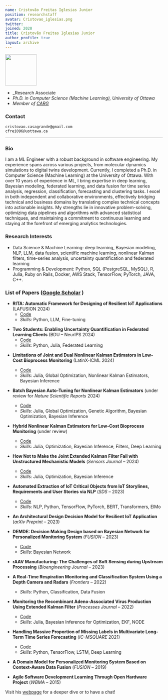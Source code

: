 ```yaml
---
name: Cristovão Freitas Iglesias Junior
position: researchstaff
avatar: Cristovao_iglesias.png
twitter:
joined: 2020
title: Cristovão Freitas Iglesias Junior
author_profile: true
layout: archive
---
```


<!--<img width="100" src="{{site.baseurl}}/images/people/{{page.avatar}}" data-action="zoom">-->

<img width="100" src="Cristovao_iglesias.png" data-action="zoom">


- _Research Associate
- _Ph.D. in Computer Science (Machine Learning), University of Ottawa_<br>
- _Member of [CARG](https://carg-uottawa.github.io/)_


### Contact

<i class="fa fa-envelope-o"></i>  `cristovao.casagrande@gmail.com`<br>
<i class="fa fa-envelope-o"></i>  `cfrei096@uottawa.ca`<br>

<hr>

### Bio

I am a ML Engineer with a robust background in software engineering. My experience spans across various projects, from molecular dynamics simulations to digital twins development. Currently, I completed a Ph.D. in Computer Science (Machine Learning) at the University of Ottawa. With over 10 years of experience in ML, I bring expertise in deep learning, Bayesian modeling, federated learning, and data fusion for time series analysis, regression, classification, forecasting and clustering tasks. I excel in both independent and collaborative environments, effectively bridging technical and business domains by translating complex technical concepts into actionable insights. My strengths lie in innovative problem-solving, optimizing data pipelines and algorithms with advanced statistical techniques, and maintaining a commitment to continuous learning and staying at the forefront of emerging analytics technologies.



### Research Interests


- Data Science & Machine Learning: deep learning, Bayesian modeling, NLP, LLM, data fusion, scientific machine learning, nonlinear Kalman filters, time-series analysis, uncertainty quantification and federated learning
-  Programming & Development: Python, SQL (PostgreSQL, MySQL), R, Julia, Ruby on Rails, Docker, AWS Stack, TensorFlow, PyTorch, JAVA, C++.


### List of Papers ([Google Scholar](https://scholar.google.ca/citations?hl=en&user=5Yun7UAAAAAJ&view_op=list_works&sortby=pubdate) )

* **RITA: Automatic Framework for Designing of Resilient IoT Applications** (LAFUSION 2024)
   - [Code](https://github.com/LEpessoa/RITA)  
   - *Skills:* Python, LLM, Fine-tuning
<!--   - [Paper]()
-->
* **Two Students: Enabling Uncertainty Quantification in Federated Learning Clients** (BDU – NeurIPS 2024)  
   - [Code](https://github.com/cristovaoiglesias/2S)  
   - *Skills:* Python, Julia, Federated Learning
<!--   - [Paper]()
-->
* **Limitations of Joint and Dual Nonlinear Kalman Estimators in Low-Cost Bioprocess Monitoring** (LatinX-ICML 2024)  
   - [Code](https://github.com/cristovaoiglesias/NKEs-SANTO)  
   - *Skills:* Julia, Global Optimization, Nonlinear Kalman Estimators, Bayesian Inference  

* **Batch Bayesian Auto-Tuning for Nonlinear Kalman Estimators** (under review for *Nature Scientific Reports* 2024)  
   - [Code](https://github.com/cristovaoiglesias/BAT)  
   - *Skills:* Julia, Global Optimization, Genetic Algorithm, Bayesian Optimization, Bayesian Inference  

* **Hybrid Nonlinear Kalman Estimators for Low-Cost Bioprocess Monitoring** (under review)  
   - [Code](https://github.com/cristovaoiglesias/HNKE)  
   - *Skills:* Julia, Optimization, Bayesian Inference, Filters, Deep Learning  

* **How Not to Make the Joint Extended Kalman Filter Fail with Unstructured Mechanistic Models** (*Sensors Journal* – 2024)  
   - [Code](https://github.com/cristovaoiglesias/JEKF-SANTO)  
   - *Skills:* Julia, Optimization, Bayesian Inference  

* **Automated Extraction of IoT Critical Objects from IoT Storylines, Requirements and User Stories via NLP** (*SDS* – 2023)  
   - [Code](https://github.com/cristovaoiglesias/iot_critical_obj_extraction_via_nlp)  
   - *Skills:* NLP, Python, TensorFlow, PyTorch, BERT, Transformers, ElMo  

* **An Architectural Design Decision Model for Resilient IoT Application** (*arXiv Preprint* – 2023)  

* **DEMDE: Decision Making Design based on Bayesian Network for Personalized Monitoring System** (*FUSION* – 2023)  
   - [Code](https://github.com/cristovaoiglesias/demde)  
   - *Skills:* Bayesian Network  

* **rAAV Manufacturing: The Challenges of Soft Sensing during Upstream Processing** (*Bioengineering Journal* – 2023)  

* **A Real-Time Respiration Monitoring and Classification System Using a Depth Camera and Radars** (*Frontiers* – 2022)  
    - *Skills:* Python, Classification, Data Fusion  

* **Monitoring the Recombinant Adeno-Associated Virus Production Using Extended Kalman Filter** (*Processes Journal* – 2022)  
    - [Code](https://github.com/CARG-uOttawa/EKF4AAVproduction)  
    - *Skills:* Julia, Bayesian Inference for Optimization, EKF, NODE  

* **Handling Massive Proportion of Missing Labels in Multivariate Long-Term Time Series Forecasting** (*IC-MSQUARE* 2021)  
    - [Code](https://github.com/CARG-uOttawa/handlingMPML/tree/main)  
    - *Skills:* Python, TensorFlow, LSTM, Deep Learning  

*  **A Domain Model for Personalized Monitoring System Based on Context-Aware Data Fusion** (*FUSION* – 2019)  

* **Agile Software Development Learning Through Open Hardware Project** (*WBMA* – 2015)  



Visit his [webpage](https://cristovaoiglesias.github.io/personalwebsite/) for a deeper dive or to have a chat!
